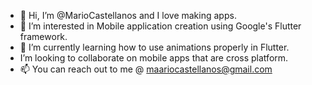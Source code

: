- 👋 Hi, I’m @MarioCastellanos and I love making apps. 
- 👀 I’m interested in Mobile application creation using Google's Flutter framework. 
- 🌱 I’m currently learning how to use animations properly in Flutter. 
-  I’m looking to collaborate on mobile apps that are cross platform. 
- 📫 You can reach out to me  @ maariocastellanos@gmail.com

<!---
MarioCastellanos/MarioCastellanos is a ✨ special ✨ repository because its `README.md` (this file) appears on your GitHub profile.
You can click the Preview link to take a look at your changes.
--->
